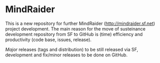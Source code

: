 # MindRaider
This is a new repository for further MindRaider (http://mindraider.sf.net) project 
development. The main reason for the move of susteinance development repository from 
SF to GitHub is (time) efficiency and productivity (code base, issues, release).

*Major* releases (tags and distribution) to be still released via SF, development
and fix/minor releases to be done on GitHub.
